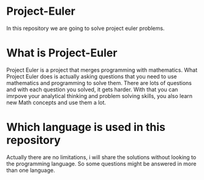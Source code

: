 # Project-Euler
In this repository we are going to solve project euler problems.

# What is Project-Euler

Project Euler is a project that merges programming with mathematics. What Project Euler does is actually asking questions that you need to use mathematics and programming to solve them. There are lots of questions and with each question you solved, it gets harder. With that you can imrpove your analytical thinking and problem solving skills, you also learn new Math concepts and use them a lot.

# Which language is used in this repository

Actually there are no limitations, i will share the solutions without looking to the programming language. So some questions might be answered in more than one language.

